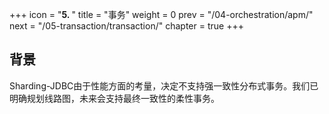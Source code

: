 +++
icon = "<b>5. </b>"
title = "事务"
weight = 0
prev = "/04-orchestration/apm/"
next = "/05-transaction/transaction/"
chapter = true
+++

## 背景

Sharding-JDBC由于性能方面的考量，决定不支持强一致性分布式事务。我们已明确规划线路图，未来会支持最终一致性的柔性事务。
